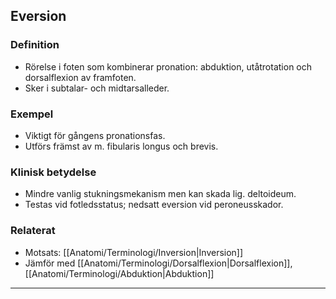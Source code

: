 ## Eversion

### Definition
- Rörelse i foten som kombinerar pronation: abduktion, utåtrotation och dorsalflexion av framfoten.  
- Sker i subtalar- och midtarsalleder.

### Exempel
- Viktigt för gångens pronationsfas.  
- Utförs främst av m. fibularis longus och brevis.

### Klinisk betydelse
- Mindre vanlig stukningsmekanism men kan skada lig. deltoideum.  
- Testas vid fotledsstatus; nedsatt eversion vid peroneusskador.

### Relaterat
- Motsats: [[Anatomi/Terminologi/Inversion|Inversion]]  
- Jämför med [[Anatomi/Terminologi/Dorsalflexion|Dorsalflexion]], [[Anatomi/Terminologi/Abduktion|Abduktion]]  

---
